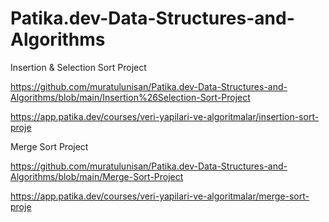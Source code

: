 # Patika.dev-Data-Structures-and-Algorithms

Insertion & Selection Sort Project

https://github.com/muratulunisan/Patika.dev-Data-Structures-and-Algorithms/blob/main/Insertion%26Selection-Sort-Project

https://app.patika.dev/courses/veri-yapilari-ve-algoritmalar/insertion-sort-proje


Merge Sort Project

https://github.com/muratulunisan/Patika.dev-Data-Structures-and-Algorithms/blob/main/Merge-Sort-Project

https://app.patika.dev/courses/veri-yapilari-ve-algoritmalar/merge-sort-proje
